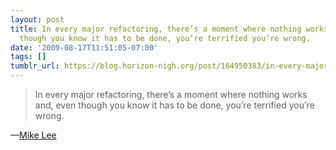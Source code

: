 ```yaml
---
layout: post
title: In every major refactoring, there’s a moment where nothing works and, even
  though you know it has to be done, you’re terrified you’re wrong.
date: '2009-08-17T11:51:05-07:00'
tags: []
tumblr_url: https://blog.horizon-nigh.org/post/164950383/in-every-major-refactoring-theres-a-moment-where
---
```

> In every major refactoring, there’s a moment where nothing works and, even though you know it has to be done, you’re terrified you’re wrong.

—[Mike Lee](http://twitter.com/bmf/status/3361792453)
